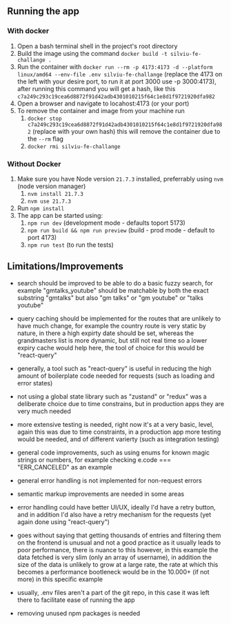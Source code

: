 ## Running the app

### With docker

1. Open a bash terminal shell in the project's root directory
2. Build the image using the command ```docker build -t silviu-fe-challange .```
3. Run the container with ```docker run --rm -p 4173:4173 -d --platform linux/amd64 --env-file .env silviu-fe-challange``` (replace the 4173 on the left with your desire port, to run it at port 3000 use -p 3000:4173), after running this command you will get a hash, like this ```c7a249c293c19cea6d8872f91d42adb4301010215f64c1e8d1f9721920dfa982```
4. Open a browser and navigate to locahost:4173 (or your port)
5. To remove the container and image from your machine run
    1. ```docker stop c7a249c293c19cea6d8872f91d42adb4301010215f64c1e8d1f9721920dfa982``` (replace with your own hash) this will remove the container due to the ```--rm``` flag
    2. ```docker rmi silviu-fe-challange```

### Without Docker

1. Make sure you have Node version ```21.7.3``` installed, preferrably using ```nvm``` (node version manager)
    1. ```nvm install 21.7.3```
    2. ```nvm use 21.7.3```
2. Run ```npm install```
3. The app can be started using:
    1. ```npm run dev``` (development mode - defaults toport 5173)
    2. ```npm run build && npm run preview``` (build - prod mode - default to port 4173)
    3. ```npm run test``` (to run the tests)

## Limitations/Improvements

- search should be improved to be able to do a basic fuzzy search, for example "gmtalks_youtube" should be matchable by both the exact substring "gmtalks" but also "gm talks" or "gm youtube" or "talks youtube"

- query caching should be implemented for the routes that are unlikely to have much change, for example the country route is very static by nature, in there a high expirty date should be set, whereas the grandmasters list is more dynamic, but still not real time so a lower expiry cache would help here, the tool of choice for this would be "react-query"

- generally, a tool such as "react-query" is useful in reducing the high amount of boilerplate code needed for requests (such as loading and error states)

- not using a global state library such as "zustand" or "redux" was a deliberate choice due to time constrains, but in production apps they are very much needed

- more extensive testing is needed, right now it's at a very basic, level, again this was due to time constraints, in a production app more testing would be needed, and of different varierty (such as integration testing)

- general code improvements, such as using enums for known magic strings or numbers, for example checking e.code === "ERR_CANCELED" as an example

- general error handling is not implemented for non-request errors

- semantic markup improvements are needed in some areas

- error handling could have better UI/UX, ideally I'd have a retry button, and in addition I'd also have a retry mechanism for the requests (yet again done using "react-query")

- goes without saying that getting thousands of entries and filtering them on the frontend is unusual and not a good practice as it usually leads to poor performance, there is nuance to this however, in this example the data fetched is very slim (only an array of username), in addition the size of the data is unlikely to grow at a large rate, the rate at which this becomes a performance bootleneck would be in the 10.000+ (if not more) in this specific example

- usually, .env files aren't a part of the git repo, in this case it was left there to facilitate ease of running the app

- removing unused npm packages is needed